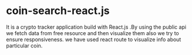 # coin-search-react.js
It is a crypto tracker application build with React.js .By using the public api we fetch data from free resource and then visualize them also we try to ensure responsiveness. we have used react route to visualize info about particular coin.
